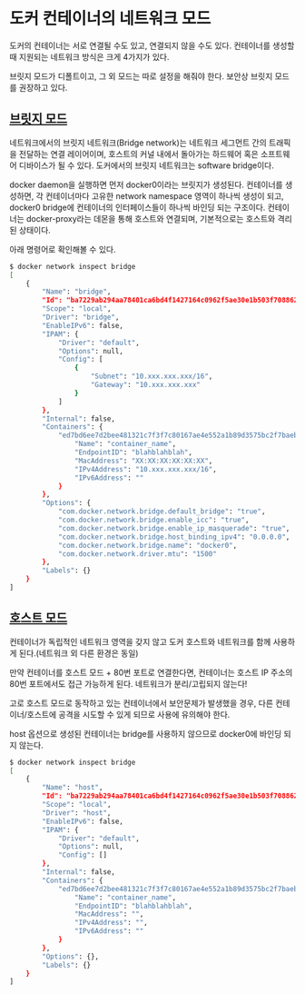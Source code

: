 # 도커 컨테이너의 네트워크 모드
도커의 컨테이너는 서로 연결될 수도 있고, 연결되지 않을 수도 있다. 
컨테이너를 생성할 때 지원되는 네트워크 방식은 크게 4가지가 있다.

브릿지 모드가 디폴트이고, 그 외 모드는 따로 설정을 해줘야 한다.
보안상 브릿지 모드를 권장하고 있다.

## [브릿지 모드](https://docs.docker.com/network/bridge/)
네트워크에서의 브릿지 네트워크(Bridge network)는 네트워크 세그먼트 간의 트래픽을 전달하는 연결 레이어이며, 호스트의 커널 내에서 돌아가는 하드웨어 혹은 소프트웨어 디바이스가 될 수 있다.
도커에서의 브릿지 네트워크는 software bridge이다. 

docker daemon을 실행하면 먼저 docker0이라는 브릿지가 생성된다. 
컨테이너를 생성하면, 각 컨테이너마다 고유한 network namespace 영역이 하나씩 생성이 되고, docker0 bridge에 컨테이너의 인터페이스들이 하나씩 바인딩 되는 구조이다. 컨테이너는 docker-proxy라는 데몬을 통해 호스트와 연결되며, 기본적으로는 호스트와 격리된 상태이다.

아래 명령어로 확인해볼 수 있다.
```sh
$ docker network inspect bridge
[
    {
        "Name": "bridge",
        "Id": "ba7229ab294aa78401ca6bd4f1427164c0962f5ae30e1b503f70886278002e18",
        "Scope": "local",
        "Driver": "bridge",
        "EnableIPv6": false,
        "IPAM": {
            "Driver": "default",
            "Options": null,
            "Config": [
                {
                    "Subnet": "10.xxx.xxx.xxx/16",
                    "Gateway": "10.xxx.xxx.xxx"
                }
            ]
        },
        "Internal": false,
        "Containers": {
            "ed7bd6ee7d2bee481321c7f3f7c80167ae4e552a1b89d3575bc2f7baeb7de574": {
                "Name": "container_name",
                "EndpointID": "blahblahblah",
                "MacAddress": "XX:XX:XX:XX:XX:XX",
                "IPv4Address": "10.xxx.xxx.xxx/16",
                "IPv6Address": ""
            }
        },
        "Options": {
            "com.docker.network.bridge.default_bridge": "true",
            "com.docker.network.bridge.enable_icc": "true",
            "com.docker.network.bridge.enable_ip_masquerade": "true",
            "com.docker.network.bridge.host_binding_ipv4": "0.0.0.0",
            "com.docker.network.bridge.name": "docker0",
            "com.docker.network.driver.mtu": "1500"
        },
        "Labels": {}
    }
]
```


## [호스트 모드](https://docs.docker.com/network/host/)
컨테이너가 독립적인 네트워크 영역을 갖지 않고 도커 호스트와 네트워크를 함께 사용하게 된다.(네트워크 외 다른 환경은 동일)

만약 컨테이너를 호스트 모드 + 80번 포트로 연결한다면, 컨테이너는 호스트 IP 주소의 80번 포트에서도 접근 가능하게 된다. 네트워크가 분리/고립되지 않는다!

고로 호스트 모드로 동작하고 있는 컨테이너에서 보안문제가 발생했을 경우, 다른 컨테이너/호스트에 공격을 시도할 수 있게 되므로 사용에 유의해야 한다.

host 옵션으로 생성된 컨테이너는 bridge를 사용하지 않으므로 docker0에 바인딩 되지 않는다.
```sh
$ docker network inspect bridge
[
    {
        "Name": "host",
        "Id": "ba7229ab294aa78401ca6bd4f1427164c0962f5ae30e1b503f70886278002e18",
        "Scope": "local",
        "Driver": "host",
        "EnableIPv6": false,
        "IPAM": {
            "Driver": "default",
            "Options": null,
            "Config": []
        },
        "Internal": false,
        "Containers": {
            "ed7bd6ee7d2bee481321c7f3f7c80167ae4e552a1b89d3575bc2f7baeb7de574": {
                "Name": "container_name",
                "EndpointID": "blahblahblah",
                "MacAddress": "",
                "IPv4Address": "",
                "IPv6Address": ""
            }
        },
        "Options": {},
        "Labels": {}
    }
]
```

